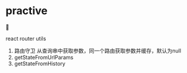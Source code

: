 # practive
🤔

react router utils
1. 路由守卫
从查询串中获取参数，同一个路由获取参数并缓存，默认为null
2. getStateFromUrlParams
3. getStateFromHistory

